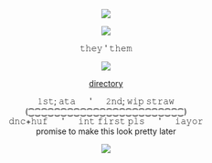 </div> <div align="center">
 
![](https://file.garden/ZykWd5jJbymhWT_n/Untitled89-20240831153936.png)

 ![](https://file.garden/ZykWd5jJbymhWT_n/IMG_2505.png#left)
</div> <div align="center"> 𝚝𝚑𝚎𝚢 ' 𝚝𝚑𝚎𝚖
   
![](https://komarev.com/ghpvc/?username=towerworld&style=plastic&color=97A4B8&label=Scouts)
                 
 [directory](https://guns.lol/towerworld)
</div> <div align="center"> 𝟷𝚜𝚝; 𝚊𝚝𝚊  ⠀⠀'  ⠀⠀𝟸𝚗𝚍; 𝚠𝚒𝚙 𝚜𝚝𝚛𝚊𝚠
</div> <div align="center">   (⁐⁐⁐⁐⁐⁐⁐⁐⁐⁐⁐⁐⁐⁐⁐⁐⁐⁐⁐⁐⁐⁐⁐⁐)
</div> <div align="center"> 𝚍𝚗𝚌+𝚑𝚞𝚏  ⠀⠀'  ⠀⠀𝚒𝚗𝚝 𝚏𝚒𝚛𝚜𝚝 𝚙𝚕𝚜  ⠀⠀'  ⠀⠀𝚒𝚊𝚢𝚘𝚛
</div> <div align="center"> promise to make this look pretty later
 
![](https://file.garden/ZykWd5jJbymhWT_n/Untitled89-20240831153942.png)
